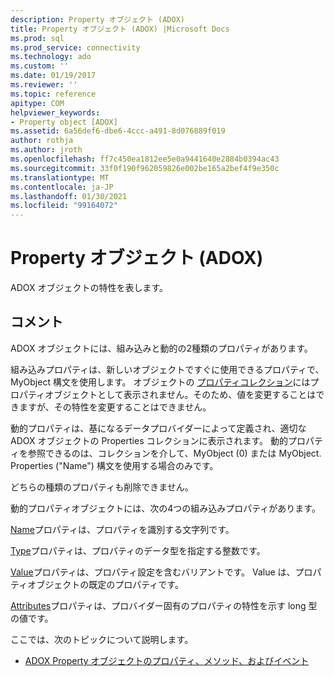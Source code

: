 ```yaml
---
description: Property オブジェクト (ADOX)
title: Property オブジェクト (ADOX) |Microsoft Docs
ms.prod: sql
ms.prod_service: connectivity
ms.technology: ado
ms.custom: ''
ms.date: 01/19/2017
ms.reviewer: ''
ms.topic: reference
apitype: COM
helpviewer_keywords:
- Property object [ADOX]
ms.assetid: 6a56def6-dbe6-4ccc-a491-8d076889f019
author: rothja
ms.author: jroth
ms.openlocfilehash: ff7c450ea1812ee5e0a9441640e2884b0394ac43
ms.sourcegitcommit: 33f0f190f962059826e002be165a2bef4f9e350c
ms.translationtype: MT
ms.contentlocale: ja-JP
ms.lasthandoff: 01/30/2021
ms.locfileid: "99164072"
---
```

# <a name="property-object-adox"></a>Property オブジェクト (ADOX)
ADOX オブジェクトの特性を表します。  
  
## <a name="remarks"></a>コメント  
 ADOX オブジェクトには、組み込みと動的の2種類のプロパティがあります。  
  
 組み込みプロパティは、新しいオブジェクトですぐに使用できるプロパティで、MyObject 構文を使用します。 オブジェクトの [プロパティコレクション](../ado-api/properties-collection-ado.md)にはプロパティオブジェクトとして表示されません。そのため、値を変更することはできますが、その特性を変更することはできません。  
  
 動的プロパティは、基になるデータプロバイダーによって定義され、適切な ADOX オブジェクトの Properties コレクションに表示されます。  動的プロパティを参照できるのは、コレクションを介して、MyObject (0) または MyObject. Properties ("Name") 構文を使用する場合のみです。  
  
 どちらの種類のプロパティも削除できません。  
  
 動的プロパティオブジェクトには、次の4つの組み込みプロパティがあります。  
  
 [Name](../ado-api/name-property-ado.md)プロパティは、プロパティを識別する文字列です。  
  
 [Type](../ado-api/type-property-ado.md)プロパティは、プロパティのデータ型を指定する整数です。  
  
 [Value](../ado-api/value-property-ado.md)プロパティは、プロパティ設定を含むバリアントです。 Value は、プロパティオブジェクトの既定のプロパティです。  
  
 [Attributes](../ado-api/attributes-property-ado.md)プロパティは、プロバイダー固有のプロパティの特性を示す long 型の値です。  
  
 ここでは、次のトピックについて説明します。  
  
-   [ADOX Property オブジェクトのプロパティ、メソッド、およびイベント](./adox-property-object-properties-methods-and-events.md)